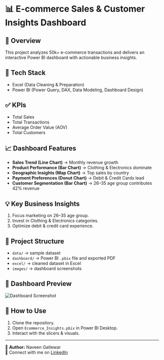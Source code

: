 # 📊 E-commerce Sales & Customer Insights Dashboard

## 🔹 Overview
This project analyzes 50k+ e-commerce transactions and delivers an interactive Power BI dashboard with actionable business insights.

## 🔧 Tech Stack
- Excel (Data Cleaning & Preparation)
- Power BI (Power Query, DAX, Data Modeling, Dashboard Design)

## ✅ KPIs
- Total Sales
- Total Transactions
- Average Order Value (AOV)
- Total Customers

## 📈 Dashboard Features
- **Sales Trend (Line Chart)** → Monthly revenue growth
- **Product Performance (Bar Chart)** → Clothing & Electronics dominate
- **Geographic Insights (Map Chart)** → Top sales by country
- **Payment Preferences (Donut Chart)** → Debit & Credit Cards lead
- **Customer Segmentation (Bar Chart)** → 26–35 age group contributes 42% revenue

## 💡 Key Business Insights
1. Focus marketing on 26–35 age group.  
2. Invest in Clothing & Electronics categories.  
3. Optimize debit & credit card experience.

## 📂 Project Structure
- `data/` → sample dataset  
- `dashboard/` → Power BI `.pbix` file and exported PDF  
- `excel/` → cleaned dataset in Excel  
- `images/` → dashboard screenshots  

## 📸 Dashboard Preview
![Dashboard Screenshot](images/dashboard_screenshot1.png)

## 🚀 How to Use
1. Clone the repository.  
2. Open `Ecommerce_Insights.pbix` in Power BI Desktop.  
3. Interact with the slicers & visuals.  

---

👤 **Author:** Naveen Gatlewar  
📌 Connect with me on [LinkedIn]([your-linkedin-url](https://www.linkedin.com/in/naveen-g-071613147/))  
